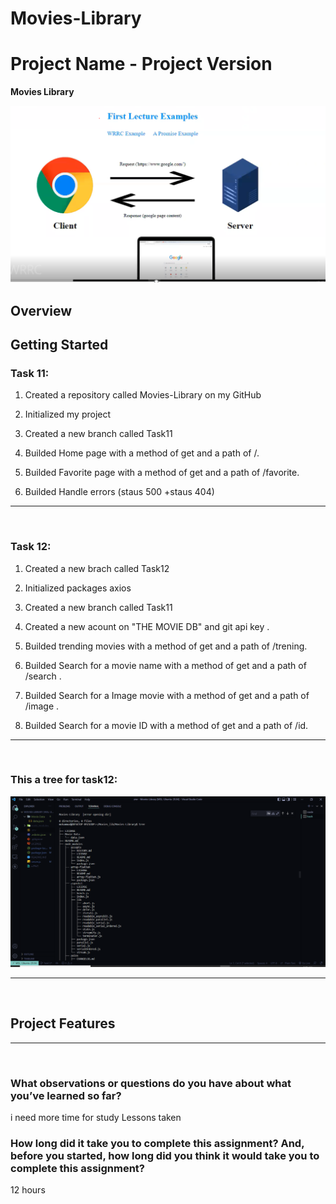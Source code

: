 # Movies-Library
# Project Name - Project Version

**Movies Library**

![WRRC](./x.PNG)
## Overview

## Getting Started
### Task 11:
1. Created a repository called Movies-Library on  my GitHub

2. Initialized my project 

3. Created a new branch called Task11

4. Builded Home page  with a method of get and a path of /. 

5. Builded Favorite page  with a method of get and a path of /favorite.

6. Builded Handle errors (staus 500 +staus 404)



<hr>
<br>

### Task 12:
1. Created a new brach called Task12

2. Initialized packages axios 

3. Created a new branch called Task11

4. Created a new acount on "THE MOVIE DB" and git api key . 

5. Builded  trending movies   with a method of get and a path of /trening.


6. Builded   Search for a movie name   with a method of get and a path of /search .

7. Builded   Search for a Image movie    with a method of get and a path of /image .


8. Builded   Search for a  movie ID   with a method of get and a path of /id.

<hr>
<br>

### This a tree for task12:
![WRRC](./tree.PNG)

<hr>
<br>




## Project Features
<!-- What are the features included in you app -->



<hr>
<br>

### What observations or questions do you have about what you’ve learned so far?
i need more time for study Lessons taken

### How long did it take you to complete this assignment? And, before you started, how long did you think it would take you to complete this assignment?
12 hours